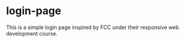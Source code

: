 # login-page
This is a simple login page inspired by FCC under their responsive web development course.
